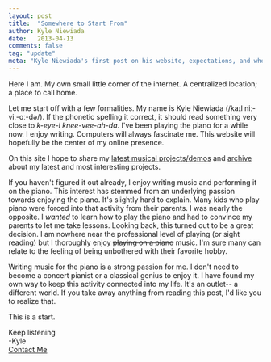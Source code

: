 ```yaml
---
layout: post
title:  "Somewhere to Start From"
author: Kyle Niewiada
date:   2013-04-13
comments: false
tag: "update"
meta: "Kyle Niewiada's first post on his website, expectations, and where he would like to go from here. I enjoy writing music, programming, and computers."
---
```


Here I am. My own small little corner of the internet. A centralized location; a place to call home.

Let me start off with a few formalities. My name is Kyle Niewiada (/kaɪl niː-viː-ɑː-də/). If the phonetic spelling it correct, it should read something very close to _k-eye-l knee-vee-ah-da_. I've been playing the piano for a while now. I enjoy writing. Computers will always fascinate me. This website will hopefully be the center of my online presence.

On this site I hope to share my <a href="https://kyleniewiada.bandcamp.com/" rel="nofollow">latest musical projects/demos</a> and [archive](/archive/) about my latest and most interesting projects.

If you haven't figured it out already, I enjoy writing music and performing it on the piano. This interest has stemmed from an underlying passion towards enjoying the piano. It's slightly hard to explain. Many kids who play piano were forced into that activity from their parents. I was nearly the opposite. I _wanted_ to learn how to play the piano and had to convince my parents to let me take lessons. Looking back, this turned out to be a great decision. I am nowhere near the professional level of playing (or sight reading) but I thoroughly enjoy <s>playing on a piano</s> music. I'm sure many can relate to the feeling of being unbothered with their favorite hobby.

Writing music for the piano is a strong passion for me. I don't need to become a concert pianist or a classical genius to enjoy it. I have found my own way to keep this activity connected into my life. It's an outlet-- a different world. If you take away anything from reading this post, I'd like you to realize that.

This is a start.

Keep listening  
-Kyle  
[Contact Me](/contact/)
